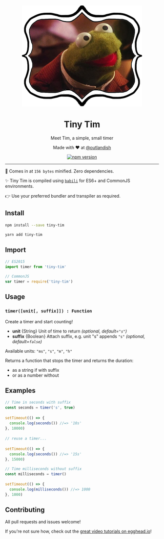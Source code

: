 <p align="center">
  <img src="https://github.com/sdgluck/tiny-tim/blob/master/tiny-tim.jpg" />
</p>

<p><h1 align="center">Tiny Tim</h1></p>

<p align="center">Meet Tim, a simple, small timer</p>

<p align="center">Made with ❤ at <a href="http://www.twitter.com/outlandish">@outlandish</a></p>
  
<p align="center">
    <a href="http://badge.fury.io/js/tiny-tim"><img alt="npm version" src="https://badge.fury.io/js/tiny-tim.svg" /></a>
</p>

<hr/>

:cookie:  Comes in at `156 bytes` minified. Zero dependencies.

:sparkles: Tiny Tim is compiled using [`babili`](https://github.com/babel/babili) for ES6+ and CommonJS environments.

:point_right: Use your preferred bundler and transpiler as required.

## Install

```sh
npm install --save tiny-tim
```

```sh
yarn add tiny-tim
```
    
## Import

```js
// ES2015
import timer from 'tiny-tim'
```

```js
// CommonJS
var timer = require('tiny-tim') 
```

## Usage

### `timer([unit[, suffix]]) : Function`

Create a timer and start counting!

- __unit__ {String} Unit of time to return _(optional, default=`"s"`)_
- __suffix__ {Boolean} Attach suffix, e.g. unit "s" appends `"s"` _(optional, default=`false`)_

Available units: `"ms"`, `"s"`, `"m"`, `"h"`
 
Returns a function that stops the timer and returns the duration:
 - as a string if with suffix 
 - or as a number without
 
## Examples

```js
// Time in seconds with suffix
const seconds = timer('s', true)

setTimeout(() => {
  console.log(seconds()) //=> '10s'
}, 10000)

// reuse a timer...

setTimeout(() => {
  console.log(seconds()) //=> '15s'
}, 15000)
```

```js
// Time milliseconds without suffix
const milliseconds = timer()

setTimeout(() => {
  console.log(milliseconds()) //=> 1000
}, 1000)
```

## Contributing

All pull requests and issues welcome!

If you're not sure how, check out the [great video tutorials on egghead.io](http://bit.ly/2aVzthz)!
